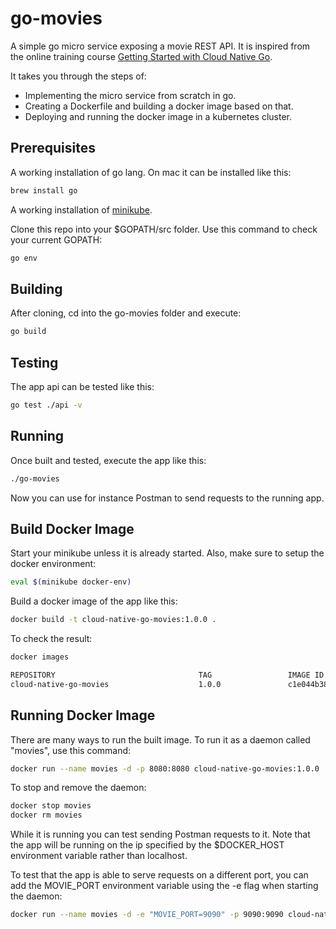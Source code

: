 # go-movies
A simple go micro service exposing a movie REST API. 
It is inspired from the online training course [Getting Started with Cloud Native Go](https://www.linkedin.com/learning/getting-started-with-cloud-native-go).

It takes you through the steps of:
- Implementing the micro service from scratch in go.
- Creating a Dockerfile and building a docker image based on that.
- Deploying and running the docker image in a kubernetes cluster.
## Prerequisites
A working installation of go lang.
On mac it can be installed like this:
```bash
brew install go
```
A working installation of [minikube](https://kubernetes.io/docs/tasks/tools/install-minikube/).

Clone this repo into your $GOPATH/src folder. 
Use this command to check your current GOPATH:
```bash
go env
```
## Building
After cloning, cd into the go-movies folder and execute:
```bash
go build
```
## Testing
The app api can be tested like this:
```bash
go test ./api -v
```

## Running
Once built and tested, execute the app like this:
```bash
./go-movies
```
Now you can use for instance Postman to send requests to the running app.

## Build Docker Image
Start your minikube unless it is already started. 
Also, make sure to setup the docker environment:
```bash
eval $(minikube docker-env)
```
Build a docker image of the app like this:
```bash
docker build -t cloud-native-go-movies:1.0.0 .
```
To check the result:
```bash
docker images

REPOSITORY                                TAG                 IMAGE ID            CREATED             SIZE
cloud-native-go-movies                    1.0.0               c1e044b38ae1        17 hours ago        827MB
```
## Running Docker Image
There are many ways to run the built image. 
To run it as a daemon called "movies", use this command:
```bash
docker run --name movies -d -p 8080:8080 cloud-native-go-movies:1.0.0
```
To stop and remove the daemon:
```bash
docker stop movies
docker rm movies
```
While it is running you can test sending Postman requests to it. 
Note that the app will be running on the ip specified by the $DOCKER_HOST environment variable rather than localhost.

To test that the app is able to serve requests on a different port, you can add the MOVIE_PORT environment variable using the -e flag when starting the daemon:
```bash
docker run --name movies -d -e "MOVIE_PORT=9090" -p 9090:9090 cloud-native-go-movies:1.0.0
```

